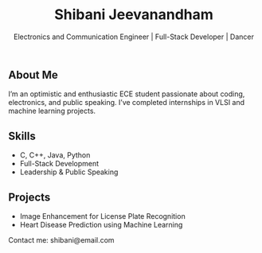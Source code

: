 <!DOCTYPE html>
<html lang="en">
<head>
  <meta charset="UTF-8" />
  <meta name="viewport" content="width=device-width, initial-scale=1.0"/>
  <title>Shibani's Portfolio</title>
  <link rel="stylesheet" href="style.css" />
</head>
<body>
  <header>
    <h1>Shibani Jeevanandham</h1>
    <p>Electronics and Communication Engineer | Full-Stack Developer | Dancer</p>
  </header>

  <section class="about">
    <h2>About Me</h2>
    <p>I’m an optimistic and enthusiastic ECE student passionate about coding, electronics, and public speaking. I’ve completed internships in VLSI and machine learning projects.</p>
  </section>

  <section class="skills">
    <h2>Skills</h2>
    <ul>
      <li>C, C++, Java, Python</li>
      <li>Full-Stack Development</li>
      <li>Leadership & Public Speaking</li>
    </ul>
  </section>

  <section class="projects">
    <h2>Projects</h2>
    <ul>
      <li>Image Enhancement for License Plate Recognition</li>
      <li>Heart Disease Prediction using Machine Learning</li>
    </ul>
  </section>

  <footer>
    <p>Contact me: shibani@email.com</p>
  </footer>
</body>
</html>
